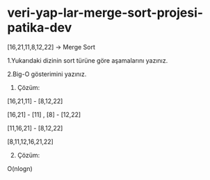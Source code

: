# veri-yap-lar-merge-sort-projesi-patika-dev

[16,21,11,8,12,22] -> Merge Sort

1.Yukarıdaki dizinin sort türüne göre aşamalarını yazınız.

2.Big-O gösterimini yazınız.

1. Çözüm:

[16,21,11] - [8,12,22]

[16,21] - [11]   ,   [8] - [12,22]

[11,16,21]  -  [8,12,22]

[8,11,12,16,21,22]

2. Çözüm:

O(nlogn)
